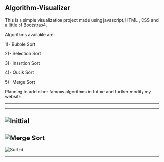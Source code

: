  Algorithm-Visualizer 
 --------------------------------------------------------------------------------------------------------------------------------------------------------------------------
  
This is a simple visualization project made using javascript, HTML , CSS and a little of Bootstrap4.


Algorithms available are:

1)- Bubble Sort

2)- Selection Sort

3)- Insertion Sort

4)- Qucik Sort

5)- Merge Sort

Planning to add other famous algorithms in future and further modify my website.

<!-- Check out my website here :- https://pshashank083.github.io/Algorithm-Visualizer/ -->
----------------------------------------------------------------------------------------------------------------------------------------------------------------------------
_____________________________________________________________________________________________________________________________________________________________________________

![Inittial](https://user-images.githubusercontent.com/71628102/119842601-70f89800-bf24-11eb-9a9a-6004e2a48d62.png)
----------------------------------------------------------------------------------------------------------------------------------------------------------------------------
![Merge Sort](https://user-images.githubusercontent.com/71628102/119842836-a7ceae00-bf24-11eb-9737-c88197f42ee2.png)
----------------------------------------------------------------------------------------------------------------------------------------------------------------------------
![Sorted](https://user-images.githubusercontent.com/71628102/119843065-d2b90200-bf24-11eb-8c8d-8652b94a277b.png)
_____________________________________________________________________________________________________________________________________________________________________________
